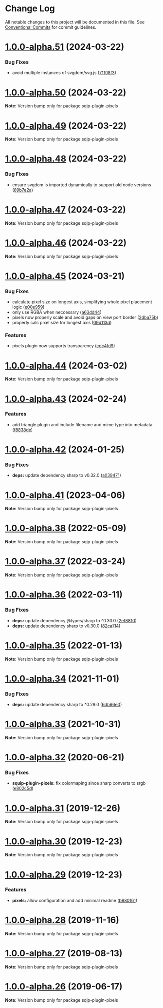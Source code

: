 # Change Log

All notable changes to this project will be documented in this file.
See [Conventional Commits](https://conventionalcommits.org) for commit guidelines.

# [1.0.0-alpha.51](https://github.com/axe312ger/sqip/compare/sqip-plugin-pixels@1.0.0-alpha.50...sqip-plugin-pixels@1.0.0-alpha.51) (2024-03-22)


### Bug Fixes

* avoid multiple instances of svgdom/svg.js ([71108f3](https://github.com/axe312ger/sqip/commit/71108f34bdb344085fd0339599ef29eab3faf2a8))





# [1.0.0-alpha.50](https://github.com/axe312ger/sqip/compare/sqip-plugin-pixels@1.0.0-alpha.49...sqip-plugin-pixels@1.0.0-alpha.50) (2024-03-22)

**Note:** Version bump only for package sqip-plugin-pixels





# [1.0.0-alpha.49](https://github.com/axe312ger/sqip/compare/sqip-plugin-pixels@1.0.0-alpha.48...sqip-plugin-pixels@1.0.0-alpha.49) (2024-03-22)

**Note:** Version bump only for package sqip-plugin-pixels





# [1.0.0-alpha.48](https://github.com/axe312ger/sqip/compare/sqip-plugin-pixels@1.0.0-alpha.47...sqip-plugin-pixels@1.0.0-alpha.48) (2024-03-22)


### Bug Fixes

* ensure svgdom is imported dynamically to support old node versions ([89b7e2a](https://github.com/axe312ger/sqip/commit/89b7e2acc110c943e79b219df3c080adf6780521))





# [1.0.0-alpha.47](https://github.com/axe312ger/sqip/compare/sqip-plugin-pixels@1.0.0-alpha.46...sqip-plugin-pixels@1.0.0-alpha.47) (2024-03-22)

**Note:** Version bump only for package sqip-plugin-pixels





# [1.0.0-alpha.46](https://github.com/axe312ger/sqip/compare/sqip-plugin-pixels@1.0.0-alpha.45...sqip-plugin-pixels@1.0.0-alpha.46) (2024-03-22)

**Note:** Version bump only for package sqip-plugin-pixels





# [1.0.0-alpha.45](https://github.com/axe312ger/sqip/compare/sqip-plugin-pixels@1.0.0-alpha.44...sqip-plugin-pixels@1.0.0-alpha.45) (2024-03-21)


### Bug Fixes

* calculate pixel size on longest axis, simplifying whole pixel placement logic ([e00e959](https://github.com/axe312ger/sqip/commit/e00e9592d74e6bf29a2995a9a68ceefcb634fb7c))
* only use RGBA when neccessary ([a63dd44](https://github.com/axe312ger/sqip/commit/a63dd449451ddf39680ce484773bd24dfa4ea473))
* pixels now properly scale and avoid gaps on view port border ([2dba75b](https://github.com/axe312ger/sqip/commit/2dba75b67d176bd97c6d8a4b28cbd5ed487a256c))
* properly calc pixel size for longest axis ([09d113d](https://github.com/axe312ger/sqip/commit/09d113db90bd3c43aa931b1fac9de0086f901e62))


### Features

* pixels plugin now supports transparency ([cdc4fd9](https://github.com/axe312ger/sqip/commit/cdc4fd9e71f7e57825369937359e8b38f8d0bb8f))





# [1.0.0-alpha.44](https://github.com/axe312ger/sqip/compare/sqip-plugin-pixels@1.0.0-alpha.43...sqip-plugin-pixels@1.0.0-alpha.44) (2024-03-02)

**Note:** Version bump only for package sqip-plugin-pixels





# [1.0.0-alpha.43](https://github.com/axe312ger/sqip/compare/sqip-plugin-pixels@1.0.0-alpha.42...sqip-plugin-pixels@1.0.0-alpha.43) (2024-02-24)


### Features

* add triangle plugin and include filename and mime type into metadata ([f8838de](https://github.com/axe312ger/sqip/commit/f8838dead30932e59bc5f00cb2e2e9e20bf70a40))





# [1.0.0-alpha.42](https://github.com/axe312ger/sqip/compare/sqip-plugin-pixels@1.0.0-alpha.41...sqip-plugin-pixels@1.0.0-alpha.42) (2024-01-25)


### Bug Fixes

* **deps:** update dependency sharp to v0.32.0 ([a039471](https://github.com/axe312ger/sqip/commit/a039471f2268ae2acf044a1894d9144595b55253))





# [1.0.0-alpha.41](https://github.com/axe312ger/sqip/compare/sqip-plugin-pixels@1.0.0-alpha.40...sqip-plugin-pixels@1.0.0-alpha.41) (2023-04-06)

**Note:** Version bump only for package sqip-plugin-pixels





# [1.0.0-alpha.38](https://github.com/axe312ger/sqip/compare/sqip-plugin-pixels@1.0.0-alpha.37...sqip-plugin-pixels@1.0.0-alpha.38) (2022-05-09)

**Note:** Version bump only for package sqip-plugin-pixels





# [1.0.0-alpha.37](https://github.com/axe312ger/sqip/compare/sqip-plugin-pixels@1.0.0-alpha.36...sqip-plugin-pixels@1.0.0-alpha.37) (2022-03-24)

**Note:** Version bump only for package sqip-plugin-pixels





# [1.0.0-alpha.36](https://github.com/axe312ger/sqip/compare/sqip-plugin-pixels@1.0.0-alpha.35...sqip-plugin-pixels@1.0.0-alpha.36) (2022-03-11)


### Bug Fixes

* **deps:** update dependency @types/sharp to ^0.30.0 ([2ef8810](https://github.com/axe312ger/sqip/commit/2ef88105871ccb1c64b8947015fbf41794833c17))
* **deps:** update dependency sharp to v0.30.0 ([82ca7f4](https://github.com/axe312ger/sqip/commit/82ca7f476c805b518eddb31a56683062c6efcc4f))





# [1.0.0-alpha.35](https://github.com/axe312ger/sqip/compare/sqip-plugin-pixels@1.0.0-alpha.34...sqip-plugin-pixels@1.0.0-alpha.35) (2022-01-13)

**Note:** Version bump only for package sqip-plugin-pixels





# [1.0.0-alpha.34](https://github.com/axe312ger/sqip/compare/sqip-plugin-pixels@1.0.0-alpha.33...sqip-plugin-pixels@1.0.0-alpha.34) (2021-11-01)


### Bug Fixes

* **deps:** update dependency sharp to ^0.29.0 ([6db66e0](https://github.com/axe312ger/sqip/commit/6db66e0a1126fd0386895d722047b69beaeaf8c6))





# [1.0.0-alpha.33](https://github.com/axe312ger/sqip/compare/sqip-plugin-pixels@1.0.0-alpha.32...sqip-plugin-pixels@1.0.0-alpha.33) (2021-10-31)

**Note:** Version bump only for package sqip-plugin-pixels





# [1.0.0-alpha.32](https://github.com/axe312ger/sqip/compare/sqip-plugin-pixels@1.0.0-alpha.31...sqip-plugin-pixels@1.0.0-alpha.32) (2020-06-21)


### Bug Fixes

* **squip-plugin-pixels:** fix colormaping since sharp converts to srgb ([e802c5d](https://github.com/axe312ger/sqip/commit/e802c5d5f233e4f2bdb1100c097a4b7d57f6edca))





# [1.0.0-alpha.31](https://github.com/axe312ger/sqip/compare/sqip-plugin-pixels@1.0.0-alpha.30...sqip-plugin-pixels@1.0.0-alpha.31) (2019-12-26)

**Note:** Version bump only for package sqip-plugin-pixels





# [1.0.0-alpha.30](https://github.com/axe312ger/sqip/compare/sqip-plugin-pixels@1.0.0-alpha.29...sqip-plugin-pixels@1.0.0-alpha.30) (2019-12-23)

**Note:** Version bump only for package sqip-plugin-pixels





# [1.0.0-alpha.29](https://github.com/axe312ger/sqip/compare/sqip-plugin-pixels@1.0.0-alpha.28...sqip-plugin-pixels@1.0.0-alpha.29) (2019-12-23)


### Features

* **pixels:** allow configuration and add minimal readme ([b880161](https://github.com/axe312ger/sqip/commit/b880161faa0a53601cd98bc81c899542070587aa))





# [1.0.0-alpha.28](https://github.com/axe312ger/sqip/compare/sqip-plugin-pixels@1.0.0-alpha.27...sqip-plugin-pixels@1.0.0-alpha.28) (2019-11-16)

**Note:** Version bump only for package sqip-plugin-pixels





# [1.0.0-alpha.27](https://github.com/axe312ger/sqip/compare/sqip-plugin-pixels@1.0.0-alpha.26...sqip-plugin-pixels@1.0.0-alpha.27) (2019-08-13)

**Note:** Version bump only for package sqip-plugin-pixels





# [1.0.0-alpha.26](https://github.com/axe312ger/sqip/compare/sqip-plugin-pixels@1.0.0-alpha.25...sqip-plugin-pixels@1.0.0-alpha.26) (2019-06-17)

**Note:** Version bump only for package sqip-plugin-pixels
